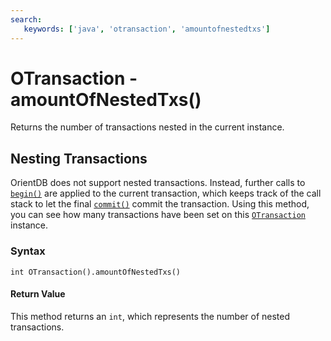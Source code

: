 ```yaml
---
search:
   keywords: ['java', 'otransaction', 'amountofnestedtxs']
---
```


# OTransaction - amountOfNestedTxs()

Returns the number of transactions nested in the current instance.

## Nesting Transactions

OrientDB does not support nested transactions.  Instead, further calls to [`begin()`](begin.md) are applied to the current transaction, which keeps track of the call stack to let the final [`commit()`](commit.md) commit the transaction.  Using this method, you can see how many transactions have been set on this [`OTransaction`](../OTransaction.md) instance.

### Syntax

```
int OTransaction().amountOfNestedTxs()
```

#### Return Value

This method returns an `int`, which represents the number of nested transactions.
